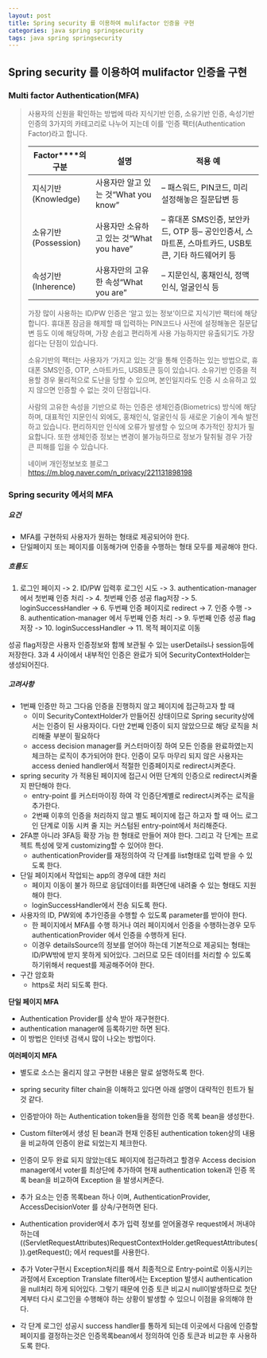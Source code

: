 ```yaml
---
layout: post
title: Spring security 를 이용하여 mulifactor 인증을 구현
categories: java spring springsecurity
tags: java spring springsecurity
---
```


## Spring security 를 이용하여 mulifactor 인증을 구현

### Multi factor Authentication(MFA)

> 사용자의 신원을 확인하는 방법에 따라 지식기반 인증, 소유기반 인증, 속성기반 인증의 3가지의 카테고리로 나누어 지는데 이를 ‘인증 팩터(Authentication Factor)라고 합니다.
>
> | **Factor****의 구분** | **설명**                                 | **적용 예**                                                  |
> | --------------------- | ---------------------------------------- | ------------------------------------------------------------ |
> | 지식기반(Knowledge)   | 사용자만 알고 있는 것“What you know”     | – 패스워드, PIN코드, 미리 설정해놓은 질문답변 등             |
> | 소유기반(Possession)  | 사용자만 소유하고 있는 것“What you have” | – 휴대폰 SMS인증, 보안카드, OTP 등– 공인인증서, 스마트폰, 스마트카드, USB토큰, 기타 하드웨어키 등 |
> | 속성기반(Inherence)   | 사용자만의 고유한 속성“What you are”     | – 지문인식, 홍채인식, 정맥인식, 얼굴인식 등                  |
>
> 가장 많이 사용하는 ID/PW 인증은 ‘알고 있는 정보’이므로 지식기반 팩터에 해당합니다. 휴대폰 잠금을 해제할 때 입력하는 PIN코드나 사전에 설정해놓은 질문답변 등도 이에 해당하며, 가장 손쉽고 편리하게 사용 가능하지만 유출되기도 가장 쉽다는 단점이 있습니다.
>
> 소유기반의 팩터는 사용자가 ‘가지고 있는 것’을 통해 인증하는 있는 방법으로, 휴대폰 SMS인증, OTP, 스마트카드, USB토큰 등이 있습니다. 소유기반 인증을 적용할 경우 물리적으로 도난을 당할 수 있으며, 본인일지라도 인증 시 소유하고 있지 않으면 인증할 수 없는 것이 단점입니다.
>
> 사람의 고유한 속성을 기반으로 하는 인증은 생체인증(Biometrics) 방식에 해당하며, 대표적인 지문인식 외에도, 홍채인식, 얼굴인식 등 새로운 기술이 계속 발전하고 있습니다. 편리하지만 인식에 오류가 발생할 수 있으며 추가적인 장치가 필요합니다. 또한 생체인증 정보는 변경이 불가능하므로 정보가 탈취될 경우 가장 큰 피해를 입을 수 있습니다.
>
> 네이버 개인정보보호 블로그 https://m.blog.naver.com/n_privacy/221131898198

 

### Spring security 에서의 MFA

##### 요건

- MFA를 구현하되 사용자가 원하는 형태로 제공되어야 한다.
- 단일페이지 또는 페이지를 이동해가며 인증을 수행하는 형태 모두를 제공해야 한다.

##### 흐름도

1. 로그인 페이지 -> 2. ID/PW 입력후 로그인 시도 -> 3. authentication-manager 에서 첫번째 인증 처리 -> 4. 첫번째 인증 성공 flag저장 -> 5. loginSuccessHandler -> 6. 두번째 인증 페이지로 redirect -> 7. 인증 수행 -> 8. authentication-manager 에서 두번째 인증 처리 -> 9. 두번째 인증 성공 flag저장 -> 10. loginSuccessHandler -> 11. 목적 페이지로 이동

성공 flag저장은 사용자 인증정보와 함께 보관될 수 있는 userDetails나 session등에 저장한다. 3과 4 사이에서 내부적인 인증은 완료가 되어 SecurityContextHolder는 생성되어진다.

##### 고려사항

- 1번째 인증만 하고 그다음 인증을 진행하지 않고 페이지에 접근하고자 할 때
  - 이미 SecurityContextHolder가 만들어진 상태이므로 Spring security상에서는 인증이 된 사용자이다. 다만 2번째 인증이 되지 않았으므로 해당 로직을 처리해줄 부분이 필요하다
  - access decision manager를 커스터마이징 하여 모든 인증을 완료하였는지 체크하는 로직이 추가되어야 한다. 인증이 모두 마무리 되지 않은 사용자는 access denied handler에서 적절한 인증페이지로 redirect시켜준다.
- spring security 가 적용된 페이지에 접근시 어떤 단계의 인증으로 redirect시켜줄지 판단해야 한다.
  - entry-point 를 커스터마이징 하여 각 인증단계별로 redirect시켜주는 로직을 추가한다.
  - 2번째 이후의 인증을 처리하지 않고 별도 페이지에 접근 하고자 할 때 어느 로그인 단계로 이동 시켜 줄 지는 커스텀된 entry-point에서 처리해준다.
- 2FA뿐 아니라 3FA등 확장 가능 한 형태로 만들어 져야 한다. 그리고 각 단계는 프로젝트 특성에 맞게 customizing할 수 있어야 한다.
  - authenticationProvider를 재정의하여 각 단계를 list형태로 입력 받을 수 있도록 한다.
- 단일 페이지에서 작업되는 app의 경우에 대한 처리
  - 페이지 이동이 불가 하므로 응답데이터를 화면단에 내려줄 수 있는 형태도 지원해야 한다.
  - loginSuccessHandler에서 전송 되도록 한다.
- 사용자의 ID, PW외에 추가인증을 수행할 수 있도록 parameter를 받아야 한다.
  - 한 페이지에서 MFA를 수행 하거나 여러 페이지에서 인증을 수행하는경우 모두 authenticationProvider 에서 인증을 수행하게 된다.
  - 이경우 detailsSource의 정보를 얻어야 하는데 기본적으로 제공되는 형태는 ID/PW밖에 받지 못하게 되어있다. 그러므로 모든 데이터를 처리할 수 있도록 하기위해서 request를 제공해주어야 한다.
- 구간 암호화
  - https로 처리 되도록 한다.

**단일 페이지 MFA**

- Authentication Provider를 상속 받아 재구현한다.
- authentication manager에 등록하기만 하면 된다.
- 이 방법은 인터넷 검색시 많이 나오는 방법이다.

**여러페이지 MFA**

- 별도로 소스는 올리지 않고 구현한 내용은 말로 설명하도록 한다.
- spring security filter chain을 이해하고 있다면 아래 설명이 대략적인 힌트가 될 것 같다.

- 인증받아야 하는 Authentication token들을 정의한 인증 목록 bean을 생성한다.
- Custom filter에서 생성 된 bean과 현재 인증된 authentication token상의 내용을 비교하여 인증이 완료 되었는지 체크한다.
- 인증이 모두 완료 되지 않았는데도 페이지에 접근하려고 할경우 Access decision manager에서 voter를 최상단에 추가하여 현재 authentication token과 인증 목록 bean을 비교하여 Exception 을 발생시켜준다.
- 추가 요소는 인증 목록bean 하나 이며, AuthenticationProvider, AccessDecisionVoter<FilterInvocation> 를 상속/구현하면 된다.
- Authentication provider에서 추가 입력 정보를 얻어올경우 request에서 꺼내야 하는데 ((ServletRequestAttributes)RequestContextHolder.getRequestAttributes()).getRequest(); 에서 request를 사용한다.
- 추가 Voter구현시 Exception처리를 해서 최종적으로 Entry-point로 이동시키는 과정에서 Exception Translate filter에서는 Exception 발생시 authentication을 null처리 하게 되어있다. 그렇기 때문에 인증 토큰 비교시 null이발생하므로 첫단계부터 다시 로그인을 수행해야 하는 상황이 발생할 수 있으니 이점을 유의해야 한다.
- 각 단계 로그인 성공시 success handler를 통하게 되는데 이곳에서 다음에 인증할 페이지를 결정하는것은 인증목록bean에서 정의하여 인증 토큰과 비교한 후 사용하도록 한다.